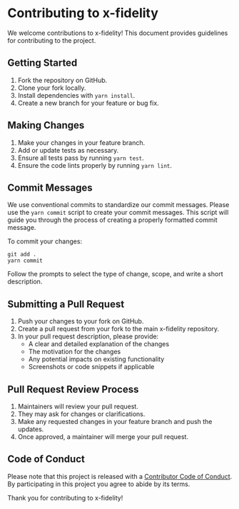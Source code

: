 # Contributing to x-fidelity

We welcome contributions to x-fidelity! This document provides guidelines for contributing to the project.

## Getting Started

1. Fork the repository on GitHub.
2. Clone your fork locally.
3. Install dependencies with `yarn install`.
4. Create a new branch for your feature or bug fix.

## Making Changes

1. Make your changes in your feature branch.
2. Add or update tests as necessary.
3. Ensure all tests pass by running `yarn test`.
4. Ensure the code lints properly by running `yarn lint`.

## Commit Messages

We use conventional commits to standardize our commit messages. Please use the `yarn commit` script to create your commit messages. This script will guide you through the process of creating a properly formatted commit message.

To commit your changes:

```
git add .
yarn commit
```

Follow the prompts to select the type of change, scope, and write a short description.

## Submitting a Pull Request

1. Push your changes to your fork on GitHub.
2. Create a pull request from your fork to the main x-fidelity repository.
3. In your pull request description, please provide:
   - A clear and detailed explanation of the changes
   - The motivation for the changes
   - Any potential impacts on existing functionality
   - Screenshots or code snippets if applicable

## Pull Request Review Process

1. Maintainers will review your pull request.
2. They may ask for changes or clarifications.
3. Make any requested changes in your feature branch and push the updates.
4. Once approved, a maintainer will merge your pull request.

## Code of Conduct

Please note that this project is released with a [Contributor Code of Conduct](CODE_OF_CONDUCT.md). By participating in this project you agree to abide by its terms.

Thank you for contributing to x-fidelity!
